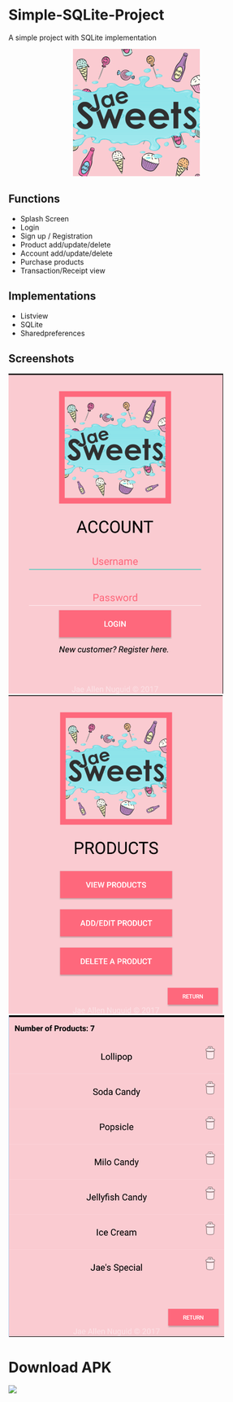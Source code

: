# Simple-SQLite-Project
A simple project with SQLite implementation<a href="https://github.com/JaeNuguid">
<center>
<img src="https://github.com/JaeNuguid/Simple-SQLite-Project/blob/master/app/src/main/res/drawable-v24/logo.png?raw=true" width="250" height="250"/>
</a>
</center>

## Functions
- Splash Screen
- Login 
- Sign up / Registration
- Product add/update/delete
- Account add/update/delete
- Purchase products
- Transaction/Receipt view

## Implementations
- Listview
- SQLite
- Sharedpreferences 

## Screenshots
<img src="https://github.com/JaeNuguid/Simple-SQLite-Project/blob/master/app/src/main/res/drawable-v24/ss3.PNG?raw=true" />
<img src="https://github.com/JaeNuguid/Simple-SQLite-Project/blob/master/app/src/main/res/drawable-v24/ss1.PNG?raw=true" />
<img src=https://github.com/JaeNuguid/Simple-SQLite-Project/blob/master/app/src/main/res/drawable-v24/ss2.PNG?raw=true" />

# Download APK
</a><a href="https://github.com/JaeNuguid/Simple-SQLite-Project/releases/download/v1.1/JaeSweets.apk">
  <img src="https://image.ibb.co/eSghrR/2.png"/>
